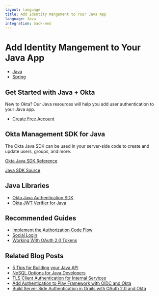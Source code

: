 ```yaml
---
layout: language
title: Add Identity Mangement to Your Java App
language: Java
integration: back-end
---
```


# <i class='icon-48 docsPage code-java'></i> Add Identity Mangement to Your Java App

<ul class='language-tabs'>
	<li class="active">
		<a href='/code/java/'>
			<i class='icon code-java-32'></i><span>Java</span>
		</a>
	</li>
	<li >
		<a href='/code/java/spring.html'>
			<i class='icon code-spring-32'></i><span>Spring</span>
		</a>
	</li>
</ul>

## Get Started with Java + Okta

New to Okta? Our Java resources will help you add user authentication to your Java app.

<ul class='language-ctas'>
	<li>
		<a href='https://developer.okta.com/signup/' class='Button--red' data-proofer-ignore>
			<span>Create Free Account</span>
		</a>
	</li>
</ul>

## Okta Management SDK for Java

The Okta Java SDK can be used in your server-side code to create and update users, groups, and more.

<p class="language-reference">
	<a href='https://developer.okta.com/okta-sdk-java/apidocs/' class="language-reference">
		<span class='icon expression-16'></span> 
		<span>Okta Java SDK Reference</span>
	</a>
</p>

<a href='https://github.com/okta/okta-sdk-java'>
	<span class='fa fa-github'></span> <span>Java SDK Source</span>
</a>

## Java Libraries

<ul class="language-libraries">
	<li>
		<i class='fa fa-github'></i>
		<a href="https://github.com/okta/okta-auth-java">
			 <span>Okta Java Authentication SDK</span>
		</a>
	</li>
	<li>
		<i class='fa fa-github'></i>
		<a href="https://github.com/okta/okta-jwt-verifier-java">
			 <span>Okta JWT Verifier for Java</span>
		</a>
	</li>
</ul>

## Recommended Guides

<ul class="language-list">
	<li><a href="https://developer.okta.com/authentication-guide/implementing-authentication/auth-code">Implement the Authorization Code Flow</a></li>
	<li><a href="https://developer.okta.com/authentication-guide/social-login/">Social Login</a></li>
	<li><a href="https://developer.okta.com/authentication-guide/tokens/">Working With OAuth 2.0 Tokens</a></li>
</ul>

## Related Blog Posts

<ul class="language-list">
	<li>
		<a href="https://developer.okta.com/blog/2017/08/23/five-java-tips">5 Tips for Building your Java API</a>
	</li>
	<li>
		<a href="https://developer.okta.com/blog/2017/09/08/nosql-options-for-java-developers">NoSQL Options for Java Developers</a>
	</li>
	<li>
		<a href="https://developer.okta.com/blog/2015/12/02/tls-client-authentication-for-services">TLS Client Authentication for Internal Services</a>
	</li>
	<li>
		<a href="https://developer.okta.com/blog/2017/10/31/add-authentication-to-play-framework-with-oidc">Add Authentication to Play Framework with OIDC and Okta</a>
	</li>
	<li>
		<a href="https://developer.okta.com/blog/2018/04/19/okta-with-grails">Build Server Side Authentication in Grails with OAuth 2.0 and Okta</a>
	</li>
</ul>

